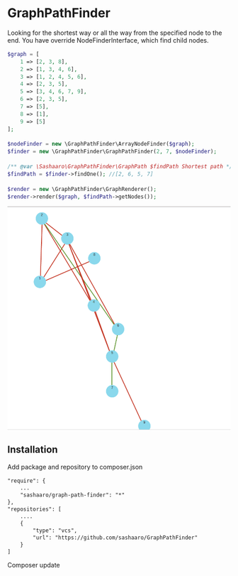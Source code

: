 # GraphPathFinder #

Looking for the shortest way or all the way from the specified node to the end. You have override NodeFinderInterface, which find child nodes.

```php
$graph = [
    1 => [2, 3, 8],
    2 => [1, 3, 4, 6],
    3 => [1, 2, 4, 5, 6],
    4 => [2, 3, 5],
    5 => [3, 4, 6, 7, 9],
    6 => [2, 3, 5],
    7 => [5],
    8 => [1],
    9 => [5]
];

$nodeFinder = new \GraphPathFinder\ArrayNodeFinder($graph);
$finder = new \GraphPathFinder\GraphPathFinder(2, 7, $nodeFinder);

/** @var \Sashaaro\GraphPathFinder\GraphPath $findPath Shortest path */
$findPath = $finder->findOne(); //[2, 6, 5, 7]

$render = new \GraphPathFinder\GraphRenderer();
$render->render($graph, $findPath->getNodes());
```

![example](https://raw.githubusercontent.com/sashaaro/GraphPathFinder/master/examples/1.png)

## Installation ##
Add package and repository to composer.json
```
"require": {
    ...
    "sashaaro/graph-path-finder": "*"
},
"repositories": [
    ....
    {
        "type": "vcs",
        "url": "https://github.com/sashaaro/GraphPathFinder"
    }
]
```

Composer update
